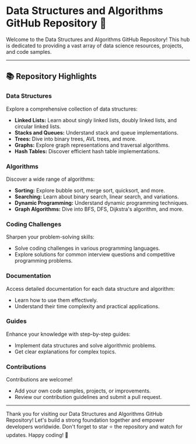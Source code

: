 # Data Structures and Algorithms GitHub Repository 🚀

Welcome to the Data Structures and Algorithms GitHub Repository! This hub is dedicated to providing a vast array of data science resources, projects, and code samples.

---

## 📚 Repository Highlights

### Data Structures
Explore a comprehensive collection of data structures:
- **Linked Lists:** Learn about singly linked lists, doubly linked lists, and circular linked lists.
- **Stacks and Queues:** Understand stack and queue implementations.
- **Trees:** Dive into binary trees, AVL trees, and more.
- **Graphs:** Explore graph representations and traversal algorithms.
- **Hash Tables:** Discover efficient hash table implementations.

### Algorithms
Discover a wide range of algorithms:
- **Sorting:** Explore bubble sort, merge sort, quicksort, and more.
- **Searching:** Learn about binary search, linear search, and variations.
- **Dynamic Programming:** Understand dynamic programming techniques.
- **Graph Algorithms:** Dive into BFS, DFS, Dijkstra's algorithm, and more.

### Coding Challenges
Sharpen your problem-solving skills:
- Solve coding challenges in various programming languages.
- Explore solutions for common interview questions and competitive programming problems.

### Documentation
Access detailed documentation for each data structure and algorithm:
- Learn how to use them effectively.
- Understand their time complexity and practical applications.

### Guides
Enhance your knowledge with step-by-step guides:
- Implement data structures and solve algorithmic problems.
- Get clear explanations for complex topics.

### Contributions
Contributions are welcome!
- Add your own code samples, projects, or improvements.
- Review our contribution guidelines and submit a pull request.

---

Thank you for visiting our Data Structures and Algorithms GitHub Repository! Let's build a strong foundation together and empower developers worldwide. Don't forget to star ⭐ the repository and watch for updates. Happy coding! 🚀
